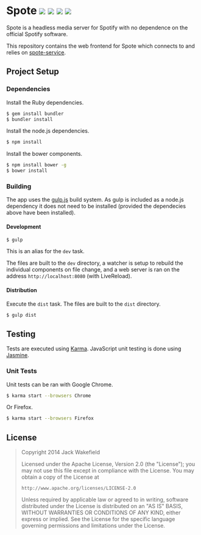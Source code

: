 # Spote [![](http://img.shields.io/travis/Spote/spote.svg?style=flat-square)](http://travis-ci.org/Spote/spote) [![](http://img.shields.io/coveralls/Spote/spote.svg?style=flat-square)](https://coveralls.io/r/Spote/spote) ![](http://img.shields.io/david/Spote/spote.svg?style=flat-square)&nbsp;![](http://img.shields.io/david/dev/Spote/spote.svg?style=flat-square)

Spote is a headless media server for Spotify with no dependence on the
official Spotify software.

This repository contains the web frontend for Spote which connects to and relies
on [spote-service](https://github.com/Spote/spote-service).

## Project Setup

### Dependencies

Install the Ruby dependencies.

```bash
$ gem install bundler
$ bundler install
```

Install the node.js dependencies.

```bash
$ npm install
```

Install the bower components.

```bash
$ npm install bower -g
$ bower install
```

### Building

The app uses the [gulp.js](http://gulpjs.com/) build system. As gulp is
included as a node.js dependency it does not need to be installed (provided the
dependecies above have been installed).

#### Development

```bash
$ gulp
```

This is an alias for the `dev` task.

The files are built to the `dev` directory, a watcher is
setup to rebuild the individual components on file change, and a web server is
ran on the address `http://localhost:8080` (with LiveReload).

#### Distribution

Execute the `dist` task. The files are built to the `dist` directory.

```bash
$ gulp dist
```

## Testing

Tests are executed using [Karma](http://karma-runner.github.io/). JavaScript
unit testing is done using [Jasmine](http://jasmine.github.io/).

### Unit Tests

Unit tests can be ran with Google Chrome.

```bash
$ karma start --browsers Chrome
```

Or Firefox.

```bash
$ karma start --browsers Firefox
```

## License

> Copyright 2014 Jack Wakefield
>
> Licensed under the Apache License, Version 2.0 (the "License");
> you may not use this file except in compliance with the License.
> You may obtain a copy of the License at
>
>     http://www.apache.org/licenses/LICENSE-2.0
>
> Unless required by applicable law or agreed to in writing, software
> distributed under the License is distributed on an "AS IS" BASIS,
> WITHOUT WARRANTIES OR CONDITIONS OF ANY KIND, either express or implied.
> See the License for the specific language governing permissions and
> limitations under the License.
